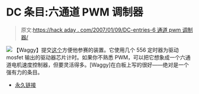 # DC 条目:六通道 PWM 调制器

> 原文:[https://hack aday . com/2007/01/09/DC-entries-6 通道 pwm 调制器/](https://hackaday.com/2007/01/09/dc-entries-six-channel-pwm-modulator/)

![](../Images/97eeec09de7f7d66e2f289f2d53553b7.png)
【Waggy】提交[这个](http://waggy.org/electronics/hackaday-challenge/pwfm556.html)方便他参赛的装置。它使用几个 556 定时器为驱动 mosfet 输出的驱动器芯片计时。如果你不熟悉 PWM，可以把它想象成一个六通道电机速度控制器，但要灵活得多。[Waggy]在白板上写的很好——绝对是一个强有力的条目。

*   [永久链接](http://waggy.org/electronics/hackaday-challenge/pwfm556.html)